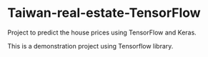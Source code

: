 # Taiwan-real-estate-TensorFlow
Project to predict the house prices using TensorFlow and Keras.

This is a demonstration project using Tensorflow library.
